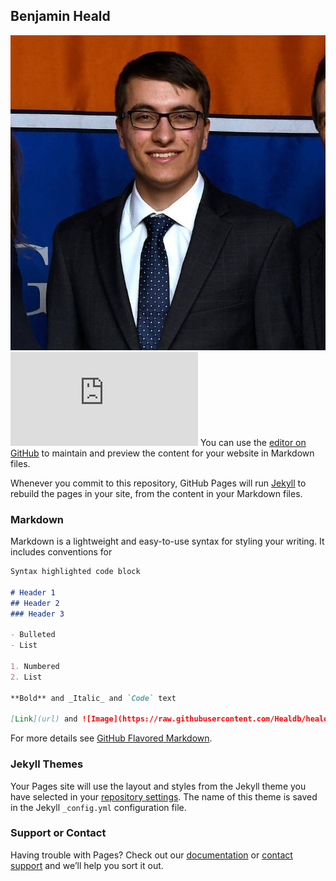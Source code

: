 ## Benjamin Heald
![Image](https://raw.githubusercontent.com/Healdb/healdb.tech/master/56549547_2268951513126636_6099004554190258176_n.jpg)
![Image](https://raw.githubusercontent.com/Healdb/healdb.tech/master/Benjamin%20Heald%20Resume.pdf)
You can use the [editor on GitHub](https://github.com/Healdb/healdb.tech/edit/master/README.md) to maintain and preview the content for your website in Markdown files.

Whenever you commit to this repository, GitHub Pages will run [Jekyll](https://jekyllrb.com/) to rebuild the pages in your site, from the content in your Markdown files.

### Markdown

Markdown is a lightweight and easy-to-use syntax for styling your writing. It includes conventions for

```markdown
Syntax highlighted code block

# Header 1
## Header 2
### Header 3

- Bulleted
- List

1. Numbered
2. List

**Bold** and _Italic_ and `Code` text

[Link](url) and ![Image](https://raw.githubusercontent.com/Healdb/healdb.tech/master/56549547_2268951513126636_6099004554190258176_n.jpg)
```

For more details see [GitHub Flavored Markdown](https://guides.github.com/features/mastering-markdown/).

### Jekyll Themes

Your Pages site will use the layout and styles from the Jekyll theme you have selected in your [repository settings](https://github.com/Healdb/healdb.tech/settings). The name of this theme is saved in the Jekyll `_config.yml` configuration file.

### Support or Contact

Having trouble with Pages? Check out our [documentation](https://help.github.com/categories/github-pages-basics/) or [contact support](https://github.com/contact) and we’ll help you sort it out.
